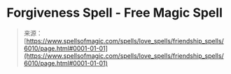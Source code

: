 <!--yml
category: 未分类
date: 2024-06-12 18:40:28
-->

# Forgiveness Spell - Free Magic Spell

> 来源：[https://www.spellsofmagic.com/spells/love_spells/friendship_spells/6010/page.html#0001-01-01](https://www.spellsofmagic.com/spells/love_spells/friendship_spells/6010/page.html#0001-01-01)